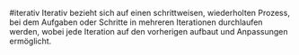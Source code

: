 #iterativ
Iterativ bezieht sich auf einen schrittweisen, wiederholten Prozess, bei dem Aufgaben oder Schritte in mehreren Iterationen durchlaufen werden, wobei jede Iteration auf den vorherigen aufbaut und Anpassungen ermöglicht.